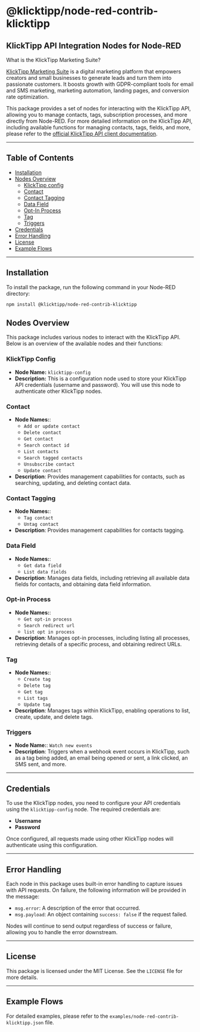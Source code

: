 # @klicktipp/node-red-contrib-klicktipp

## KlickTipp API Integration Nodes for Node-RED

What is the KlickTipp Marketing Suite?

<a href="https://www.klicktipp.com/de?source=nodered" title="E-Mail-Marketing" target="_blank" rel="noopener noreferrer">KlickTipp Marketing Suite</a> is a digital marketing platform that empowers creators and small businesses to generate leads and turn them into passionate customers. It boosts growth with GDPR-compliant tools for email and SMS marketing, marketing automation, landing pages, and conversion rate optimization.

This package provides a set of nodes for interacting with the KlickTipp API, allowing you to manage contacts, tags, subscription processes, and more directly from Node-RED.
For more detailed information on the KlickTipp API, including available functions for managing contacts, tags, fields, and more, please refer to the <a href="https://www.klicktipp.com/de/support/wissensdatenbank/application-programming-interface-api?source=nodered" target="_blank" rel="noopener" title="E-Mail-Marketing API">official KlickTipp API client documentation</a>.

---

## Table of Contents

- [Installation](#installation)
- [Nodes Overview](#nodes-overview)
  - [KlickTipp config](#klicktipp-config)
  - [Contact](#contact)
  - [Contact Tagging](#contact-tagging)
  - [Data Field](#data-field)
  - [Opt-In Process](#opt-in-process)
  - [Tag](#tag)
  - [Triggers](#triggers)
- [Credentials](#credentials)
- [Error Handling](#error-handling)
- [License](#license)
- [Example Flows](#example-flows)

---

## Installation

To install the package, run the following command in your Node-RED directory:

```bash
npm install @klicktipp/node-red-contrib-klicktipp
```

## Nodes Overview

This package includes various nodes to interact with the KlickTipp API. Below is an overview of the available nodes and their functions:

### KlickTipp Config

- **Node Name:** `klicktipp-config`
- **Description:** This is a configuration node used to store your KlickTipp API credentials (username and password). You will use this node to authenticate other KlickTipp nodes.

### Contact

- **Node Names:**:
  - `Add or update contact`
  - `Delete contact`
  - `Get contact`
  - `Search contact id`
  - `List contacts`
  - `Search tagged contacts`
  - `Unsubscribe contact`
  - `Update contact`
- **Description**: Provides management capabilities for contacts, such as searching, updating, and deleting contact data.

### Contact Tagging

- **Node Names:**:
  - `Tag contact`
  - `Untag contact`
- **Description**: Provides management capabilities for contacts tagging.

### Data Field

- **Node Names:**:
  - `Get data field`
  - `List data fields`
- **Description**: Manages data fields, including retrieving all available data fields for contacts, and obtaining data field information.

### Opt-in Process

- **Node Names:**:
  - `Get opt-in process`
  - `Search redirect url`
  - `list opt in process`
- **Description**: Manages opt-in processes, including listing all processes, retrieving details of a specific process, and obtaining redirect URLs.

### Tag

- **Node Names:**:
  - `Create tag`
  - `Delete tag`
  - `Get tag`
  - `List tags`
  - `Update tag`
- **Description**: Manages tags within KlickTipp, enabling operations to list, create, update, and delete tags.

### Triggers

- **Node Name:**: `Watch new events`
- **Description**: Triggers when a webhook event occurs in KlickTipp, such as a tag being added, an email being opened or sent, a link clicked, an SMS sent, and more.

---

## Credentials

To use the KlickTipp nodes, you need to configure your API credentials using the `klicktipp-config` node. The required credentials are:

- **Username**
- **Password**

Once configured, all requests made using other KlickTipp nodes will authenticate using this configuration.

---

## Error Handling

Each node in this package uses built-in error handling to capture issues with API requests. On failure, the following information will be provided in the message:

- `msg.error`: A description of the error that occurred.
- `msg.payload`: An object containing `success: false` if the request failed.

Nodes will continue to send output regardless of success or failure, allowing you to handle the error downstream.

---

## License

This package is licensed under the MIT License. See the `LICENSE` file for more details.

---

## Example Flows

For detailed examples, please refer to the `examples/node-red-contrib-klicktipp.json` file.
